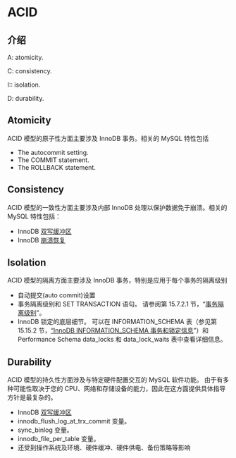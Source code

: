 # ACID

## 介绍

A: atomicity.

C: consistency.

I:: isolation.

D: durability.

## Atomicity

ACID 模型的原子性方面主要涉及 InnoDB 事务。相关的 MySQL 特性包括
* The autocommit setting.
* The COMMIT statement.
* The ROLLBACK statement.

## Consistency

ACID 模型的一致性方面主要涉及内部 InnoDB 处理以保护数据免于崩溃。相关的 MySQL 特性包括：

* InnoDB [双写缓冲区](https://dev.mysql.com/doc/refman/8.0/en/innodb-doublewrite-buffer.html)
* InnoDB [崩溃恢复](https://dev.mysql.com/doc/refman/8.0/en/innodb-recovery.html#innodb-crash-recovery)

## Isolation

ACID 模型的隔离方面主要涉及 InnoDB 事务，特别是应用于每个事务的隔离级别

* 自动提交(auto commit)设置
* 事务隔离级别和 SET TRANSACTION 语句。 请参阅第 15.7.2.1 节，“[事务隔离级别](https://dev.mysql.com/doc/refman/8.0/en/innodb-transaction-isolation-levels.html)”。
* InnoDB 锁定的底层细节。 可以在 INFORMATION_SCHEMA 表（参见第 15.15.2 节，[“InnoDB INFORMATION_SCHEMA 事务和锁定信息](https://dev.mysql.com/doc/refman/8.0/en/innodb-information-schema-transactions.html)”）和 Performance Schema data_locks 和 data_lock_waits 表中查看详细信息。

## Durability

ACID 模型的持久性方面涉及与特定硬件配置交互的 MySQL 软件功能。 由于有多种可能性取决于您的 CPU、网络和存储设备的能力，因此在这方面提供具体指导方针是最复杂的。

* InnoDB [双写缓冲区](https://dev.mysql.com/doc/refman/8.0/en/innodb-doublewrite-buffer.html)
* innodb_flush_log_at_trx_commit 变量。
* sync_binlog 变量。
* innodb_file_per_table 变量。
* 还受到操作系统及环境、硬件缓冲、硬件供电、备份策略等影响